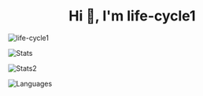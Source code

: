 <h1 align="center">Hi 👋, I'm life-cycle1</h1>
<p> <img src="https://komarev.com/ghpvc/?username=life-cycle1&label=Profile%20views&color=0e75b6&style=flat" alt="life-cycle1" /> </p>
<p> <img alt="Stats" src="https://github-readme-stats.vercel.app/api?username=life-cycle1&count_private=true&show_icons=true&show_icons=true&theme=dracula" /> </p>
<p> <img alt="Stats2" src="https://github-readme-streak-stats.herokuapp.com/?user=life-cycle1&theme=dracula" /> </p>
<p> <img alt="Languages" src="https://github-readme-stats.vercel.app/api/top-langs/?username=life-cycle1&layout=compact&langs_count=10&show_icons=true&theme=dracula" /> </p>
<!--
**life-cycle1/life-cycle1** is a ✨ _special_ ✨ repository because its `README.md` (this file) appears on your GitHub profile.

Here are some ideas to get you started:

- 🔭 I’m currently working on ...
- 🌱 I’m currently learning ...
- 👯 I’m looking to collaborate on ...
- 🤔 I’m looking for help with ...
- 💬 Ask me about ...
- 📫 How to reach me: ...
- 😄 Pronouns: ...
- ⚡ Fun fact: ...
-->
